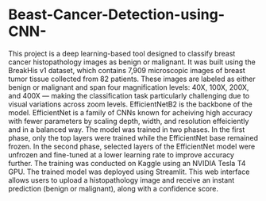 # Beast-Cancer-Detection-using-CNN-
This project is a deep learning-based tool designed to classify breast cancer histopathology images as benign or malignant. It was built using the BreakHis v1 dataset, which contains 7,909 microscopic images of breast tumor tissue collected from 82 patients. These images are labeled as either benign or malignant and span four magnification levels: 40X, 100X, 200X, and 400X — making the classification task particularly challenging due to visual variations across zoom levels.
EfficientNetB2 is the backbone of the model. EfficientNet is a family of CNNs known for acheiving high accuracy with fewer parameters by scaling depth, width, and resolution effeiciently and in a balanced way.
The model was trained in two phases. In the first phase, only the top layers were trained while the EfficientNet base remained frozen. In the second phase, selected layers of the EfficientNet model were unfrozen and fine-tuned at a lower learning rate to improve accuracy further. The training was conducted on Kaggle using an NVIDIA Tesla T4 GPU.
The trained model was deployed using Streamlit. This web interface allows users to upload a histopathology image and receive an instant prediction (benign or malignant), along with a confidence score.
